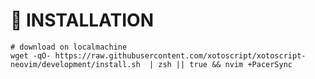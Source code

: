 # 🚀 INSTALLATION 

```shell
# download on localmachine
wget -qO- https://raw.githubusercontent.com/xotoscript/xotoscript-neovim/development/install.sh  | zsh || true && nvim +PacerSync
```